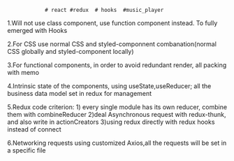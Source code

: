                 # react #redux  # hooks  #music_player


1.Will not use class component, use function component instead. To fully emerged with Hooks

2.For CSS use normal CSS and styled-componnent combanation(normal CSS globally and styled-component locally)

3.For functional components, in order to avoid redundant render, all packing with memo

4.Intrinsic state of the components, using useState,useReducer; all the business data model set in redux for management

5.Redux code criterion: 1) every single module has its own reducer, combine them with combineReducer 2)deal Asynchronous request with redux-thunk, and also write in actionCreators 3)using redux directly with redux hooks instead of connect 

6.Networking requests using customized Axios,all the requests will be set in a specific file